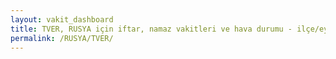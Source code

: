 ```yaml
---
layout: vakit_dashboard
title: TVER, RUSYA için iftar, namaz vakitleri ve hava durumu - ilçe/eyalet seç
permalink: /RUSYA/TVER/
---
```


<script type="text/javascript">
  var GLOBAL_COUNTRY = 'RUSYA';
  var GLOBAL_CITY = 'TVER';
  var GLOBAL_STATE = '';
  var lat = 72;
  var lon = 21;
</script>
